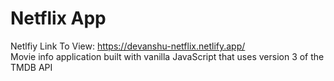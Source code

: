 # Netflix App
Netlfiy Link To View: https://devanshu-netflix.netlify.app/<br />
Movie info application built with vanilla JavaScript that uses version 3 of the TMDB API
